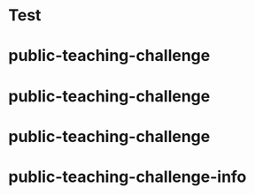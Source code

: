 # Test
# public-teaching-challenge
# public-teaching-challenge
# public-teaching-challenge
# public-teaching-challenge-info
